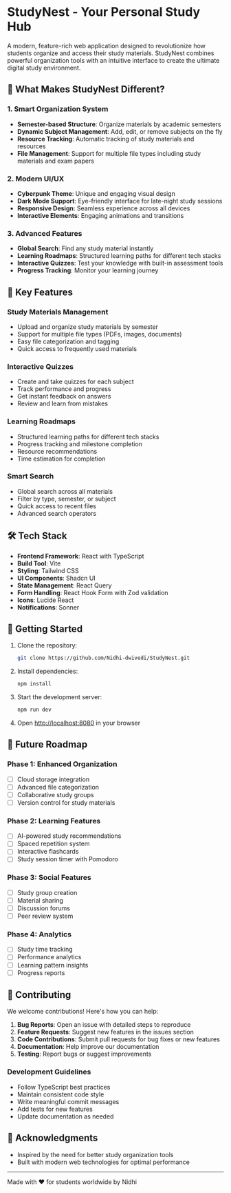 # StudyNest - Your Personal Study Hub

A modern, feature-rich web application designed to revolutionize how students organize and access their study materials. StudyNest combines powerful organization tools with an intuitive interface to create the ultimate digital study environment.

## 🌟 What Makes StudyNest Different?

### 1. Smart Organization System
- **Semester-based Structure**: Organize materials by academic semesters
- **Dynamic Subject Management**: Add, edit, or remove subjects on the fly
- **Resource Tracking**: Automatic tracking of study materials and resources
- **File Management**: Support for multiple file types including study materials and exam papers

### 2. Modern UI/UX
- **Cyberpunk Theme**: Unique and engaging visual design
- **Dark Mode Support**: Eye-friendly interface for late-night study sessions
- **Responsive Design**: Seamless experience across all devices
- **Interactive Elements**: Engaging animations and transitions

### 3. Advanced Features
- **Global Search**: Find any study material instantly
- **Learning Roadmaps**: Structured learning paths for different tech stacks
- **Interactive Quizzes**: Test your knowledge with built-in assessment tools
- **Progress Tracking**: Monitor your learning journey

## 🚀 Key Features

### Study Materials Management
- Upload and organize study materials by semester
- Support for multiple file types (PDFs, images, documents)
- Easy file categorization and tagging
- Quick access to frequently used materials

### Interactive Quizzes
- Create and take quizzes for each subject
- Track performance and progress
- Get instant feedback on answers
- Review and learn from mistakes

### Learning Roadmaps
- Structured learning paths for different tech stacks
- Progress tracking and milestone completion
- Resource recommendations
- Time estimation for completion

### Smart Search
- Global search across all materials
- Filter by type, semester, or subject
- Quick access to recent files
- Advanced search operators

## 🛠️ Tech Stack

- **Frontend Framework**: React with TypeScript
- **Build Tool**: Vite
- **Styling**: Tailwind CSS
- **UI Components**: Shadcn UI
- **State Management**: React Query
- **Form Handling**: React Hook Form with Zod validation
- **Icons**: Lucide React
- **Notifications**: Sonner

## 🚀 Getting Started

1. Clone the repository:
   ```bash
   git clone https://github.com/Nidhi-dwivedi/StudyNest.git
   ```

2. Install dependencies:
   ```bash
   npm install
   ```

3. Start the development server:
   ```bash
   npm run dev
   ```

4. Open [http://localhost:8080](http://localhost:8080) in your browser

## 🔮 Future Roadmap

### Phase 1: Enhanced Organization
- [ ] Cloud storage integration
- [ ] Advanced file categorization
- [ ] Collaborative study groups
- [ ] Version control for study materials

### Phase 2: Learning Features
- [ ] AI-powered study recommendations
- [ ] Spaced repetition system
- [ ] Interactive flashcards
- [ ] Study session timer with Pomodoro

### Phase 3: Social Features
- [ ] Study group creation
- [ ] Material sharing
- [ ] Discussion forums
- [ ] Peer review system

### Phase 4: Analytics
- [ ] Study time tracking
- [ ] Performance analytics
- [ ] Learning pattern insights
- [ ] Progress reports

## 🤝 Contributing

We welcome contributions! Here's how you can help:

1. **Bug Reports**: Open an issue with detailed steps to reproduce
2. **Feature Requests**: Suggest new features in the issues section
3. **Code Contributions**: Submit pull requests for bug fixes or new features
4. **Documentation**: Help improve our documentation
5. **Testing**: Report bugs or suggest improvements

### Development Guidelines
- Follow TypeScript best practices
- Maintain consistent code style
- Write meaningful commit messages
- Add tests for new features
- Update documentation as needed


## 🙏 Acknowledgments

- Inspired by the need for better study organization tools
- Built with modern web technologies for optimal performance

---

Made with ❤️ for students worldwide by Nidhi
